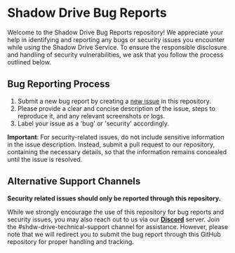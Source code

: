 # Shadow Drive Bug Reports

Welcome to the Shadow Drive Bug Reports repository! We appreciate your help in identifying and reporting any bugs or security issues you encounter while using the Shadow Drive Service. To ensure the responsible disclosure and handling of security vulnerabilities, we ask that you follow the process outlined below.

## Bug Reporting Process

1. Submit a new bug report by creating a [new issue](https://github.com/GenesysGo/shdw-drive-bug-reports/issues/new/choose) in this repository.
2. Please provide a clear and concise description of the issue, steps to reproduce it, and any relevant screenshots or logs.
3. Label your issue as a 'bug' or 'security' accordingly.

**Important**: For security-related issues, do not include sensitive information in the issue description. Instead, submit a pull request to our repository, containing the necessary details, so that the information remains concealed until the issue is resolved.

## Alternative Support Channels

**Security related issues should only be reported through this repository.**

While we strongly encourage the use of this repository for bug reports and security issues, you may also reach out to us via our [**Discord**](https://discord.gg/genesysgo) server. Join the #shdw-drive-technical-support channel for assistance. However, please note that we will redirect you to submit the bug report through this GitHub repository for proper handling and tracking.
